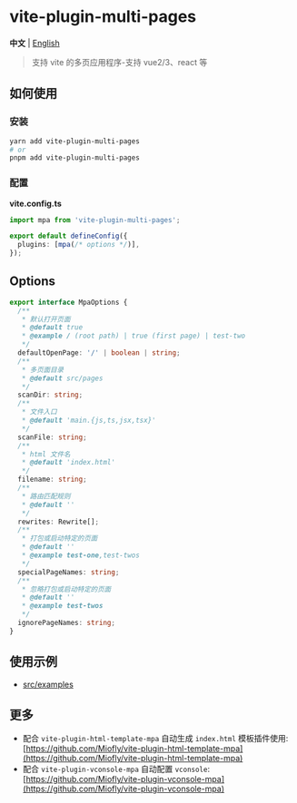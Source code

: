 # vite-plugin-multi-pages

**中文** | [English](./README.md)

> 支持 vite 的多页应用程序-支持 vue2/3、react 等

## 如何使用

### 安装

```sh
yarn add vite-plugin-multi-pages
# or
pnpm add vite-plugin-multi-pages
```

### 配置

**vite.config.ts**

```typescript
import mpa from 'vite-plugin-multi-pages';

export default defineConfig({
  plugins: [mpa(/* options */)],
});
```

## Options

```typescript
export interface MpaOptions {
  /**
   * 默认打开页面
   * @default true
   * @example / (root path) | true (first page) | test-two
   */
  defaultOpenPage: '/' | boolean | string;
  /**
   * 多页面目录
   * @default src/pages
   */
  scanDir: string;
  /**
   * 文件入口
   * @default 'main.{js,ts,jsx,tsx}'
   */
  scanFile: string;
  /**
   * html 文件名
   * @default 'index.html'
   */
  filename: string;
  /**
   * 路由匹配规则
   * @default ''
   */
  rewrites: Rewrite[];
  /**
   * 打包或启动特定的页面
   * @default ''
   * @example test-one,test-twos
   */
  specialPageNames: string;
  /**
   * 忽略打包或启动特定的页面
   * @default ''
   * @example test-twos
   */
  ignorePageNames: string;
}
```

## 使用示例

- [src/examples](https://github.com/Miofly/vite-plugin-multi-pages/tree/master/examples/vite-plugin-demo)

## 更多

- 配合 `vite-plugin-html-template-mpa` 自动生成 `index.html`
  模板插件使用: [https://github.com/Miofly/vite-plugin-html-template-mpa](https://github.com/Miofly/vite-plugin-html-template-mpa)
- 配合 `vite-plugin-vconsole-mpa`
  自动配置 `vconsole`: [https://github.com/Miofly/vite-plugin-vconsole-mpa](https://github.com/Miofly/vite-plugin-vconsole-mpa)
